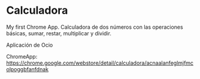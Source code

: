 # Calculadora
My first Chrome App.
Calculadora de dos números con las operaciones básicas, sumar, restar, multiplicar y dividir.

Aplicación de Ocio 


ChromeApp: https://chrome.google.com/webstore/detail/calculadora/acnaalanfeglmjfmcolpoggbfanfdnak
